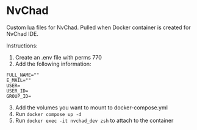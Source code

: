# NvChad

Custom lua files for NvChad. Pulled when Docker container is created for NvChad IDE.

Instructions:

1. Create an .env file with perms 770
2. Add the following information:

```
FULL_NAME=""
E_MAIL=""
USER=
USER_ID=
GROUP_ID=
```

3. Add the volumes you want to mount to docker-compose.yml
4. Run `docker compose up -d`
5. Run `docker exec -it nvchad_dev zsh` to attach to the container
